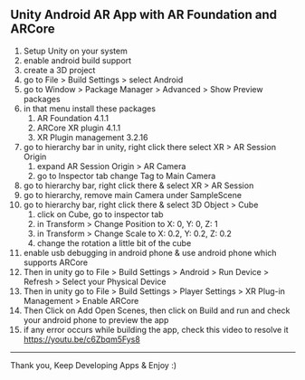 ## Unity Android AR App with AR Foundation and ARCore

1. Setup Unity on your system
2. enable android build support 
3. create a 3D project
4. go to File > Build Settings > select Android
5. go to Window > Package Manager > Advanced > Show Preview packages
6. in that menu install these packages 
	1. AR Foundation 4.1.1
	2. ARCore XR plugin 4.1.1
	3. XR Plugin management 3.2.16
7. go to hierarchy bar in unity, right click there select XR > AR Session Origin
	1. expand AR Session Origin > AR Camera
	2. go to Inspector tab change Tag to Main Camera
8. go to hierarchy bar, right click there & select XR > AR Session
9. go to hierarchy, remove main Camera under SampleScene
10. go to hierarchy bar, right click there & select 3D Object > Cube
	1. click on Cube, go to inspector tab
	2. in Transform > Change Position to X: 0, Y: 0, Z: 1
	3. in Transform > Change Scale to X: 0.2, Y: 0.2, Z: 0.2
	4. change the rotation a little bit of the cube
11. enable usb debugging in android phone & use android phone which supports ARCore
12. Then in unity go to File > Build Settings > Android > Run Device > Refresh > Select your Physical Device
13. Then in unity  go to File > Build Settings > Player Settings > XR Plug-in Management > Enable ARCore
14. Then Click on Add Open Scenes, then click on Build and run and check your android phone to preview the app
15. if any error occurs while building the app, check this video to resolve it https://youtu.be/c6Zbqm5Fys8

<hr>

Thank you, Keep Developing Apps & Enjoy :)
